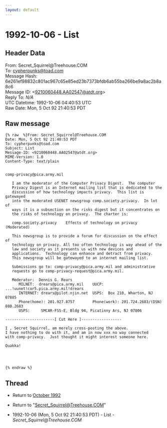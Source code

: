 ```yaml
---
layout: default
---
```


# 1992-10-06 - List

## Header Data

From: Secret_Squirrel<span>@</span>Treehouse.COM<br>
To: cypherpunks@toad.com<br>
Message Hash: 6e261ef98832c801ac967c65e85ed23b7373bfdb6ab55ba266be9a8ac2b8a8c6<br>
Message ID: \<9210060448.AA02547@atdt.org\><br>
Reply To: _N/A_<br>
UTC Datetime: 1992-10-06 04:40:53 UTC<br>
Raw Date: Mon, 5 Oct 92 21:40:53 PDT<br>

## Raw message

```
{% raw  %}From: Secret_Squirrel@Treehouse.COM
Date: Mon, 5 Oct 92 21:40:53 PDT
To: cypherpunks@toad.com
Subject: List
Message-ID: <9210060448.AA02547@atdt.org>
MIME-Version: 1.0
Content-Type: text/plain


comp-privacy@pica.army.mil
 
   I am the moderator of the Computer Privacy Digest.  The computer
   Privacy Digest is an Internet mailing list that is dedicated to the
   discussion of how technology impacts privacy.  This list is
gatewayed
   into the moderated USENET newsgroup comp.society.privacy.  In lot
of
   ways it is a subsection on the risks digest but it concentrates on
   the risks of technology on privacy.  The charter is:
 
   comp.society.privacy    Effects of technology on privacy
(Moderated)
 
   This newsgroup is to provide a forum for discussion on the effect
of
   technology on privacy. All too often technology is way ahead of the
   law and society as it presents us with new devices and
   applications.  Technology can enhance and detract from privacy.
   This newsgroup will be gatewayed to an internet mailing list.
 
   Submissions go to: comp-privacy@pica.army.mil and administrative
   requests go to comp-privacy-request@pica.army.mil.
 
   Moderator:  Dennis G. Rears
      MILNET:  drears@pica.army.mil    UUCP:
...!uunet!cor5.pica.army.mil!drears
      INTERNET: drears@pilot.njin.net  USPS:  Box 210, Wharton, NJ
07885
      Phone(home): 201.927.8757        Phone(work): 201.724.2683/(DSN)
880.2683
      USPS:     SMCAR-FSS-E, Bldg 94, Picatinny Ars, NJ 07806
 
----------------------[ Cut Here ]------------------
 
I , Secret Squirrel, am merely cross-posting the above.
I have nothing to do with it, and am in now xxx no way connected
with comp-privacy.  Just thought it might interest someone here.
 
Quakka!




{% endraw %}
```

## Thread

+ Return to [October 1992](/archive/1992/10)

+ Return to "[Secret_Squirrel<span>@</span>Treehouse.COM](/authors/secret_squirrel_at_treehouse_com)"

+ 1992-10-06 (Mon, 5 Oct 92 21:40:53 PDT) - List - _Secret_Squirrel@Treehouse.COM_

